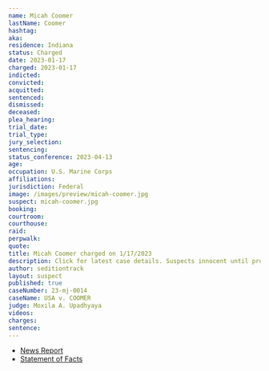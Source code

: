 ```yaml
---
name: Micah Coomer
lastName: Coomer
hashtag: 
aka:
residence: Indiana
status: Charged
date: 2023-01-17
charged: 2023-01-17
indicted:
convicted:
acquitted:
sentenced:
dismissed:
deceased:
plea_hearing:
trial_date:
trial_type:
jury_selection:
sentencing:
status_conference: 2023-04-13
age:
occupation: U.S. Marine Corps
affiliations:
jurisdiction: Federal
image: /images/preview/micah-coomer.jpg
suspect: micah-coomer.jpg
booking:
courtroom:
courthouse:
raid:
perpwalk:
quote:
title: Micah Coomer charged on 1/17/2023
description: Click for latest case details. Suspects innocent until proven guilty.
author: seditiontrack
layout: suspect
published: true
caseNumber: 23-mj-0014
caseName: USA v. COOMER
judge: Moxila A. Upadhyaya
videos:
charges:
sentence:
---
```

- [News Report](https://lawandcrime.com/u-s-capitol-breach/im-waiting-for-the-boogaloo-three-active-duty-marines-charged-with-breaching-the-capitol-on-jan-6/)
- [Statement of Facts](https://s3.documentcloud.org/documents/23580778/abate-coomer-hellonen-jan-6-statement-of-facts.pdf)
